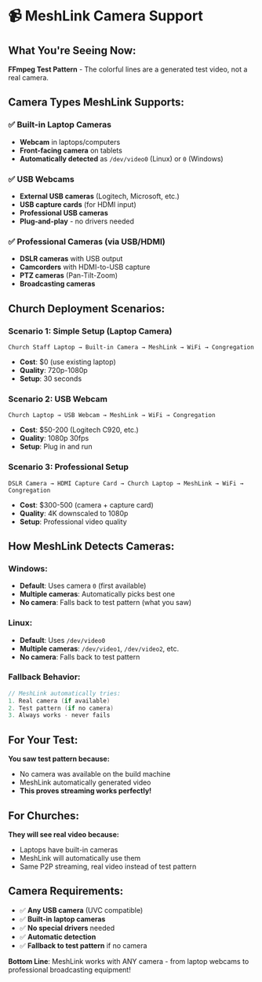 # 📹 MeshLink Camera Support

## What You're Seeing Now:
**FFmpeg Test Pattern** - The colorful lines are a generated test video, not a real camera.

## Camera Types MeshLink Supports:

### ✅ Built-in Laptop Cameras
- **Webcam** in laptops/computers
- **Front-facing camera** on tablets
- **Automatically detected** as `/dev/video0` (Linux) or `0` (Windows)

### ✅ USB Webcams
- **External USB cameras** (Logitech, Microsoft, etc.)
- **USB capture cards** (for HDMI input)
- **Professional USB cameras**
- **Plug-and-play** - no drivers needed

### ✅ Professional Cameras (via USB/HDMI)
- **DSLR cameras** with USB output
- **Camcorders** with HDMI-to-USB capture
- **PTZ cameras** (Pan-Tilt-Zoom)
- **Broadcasting cameras**

## Church Deployment Scenarios:

### Scenario 1: Simple Setup (Laptop Camera)
```
Church Staff Laptop → Built-in Camera → MeshLink → WiFi → Congregation
```
- **Cost**: $0 (use existing laptop)
- **Quality**: 720p-1080p
- **Setup**: 30 seconds

### Scenario 2: USB Webcam
```
Church Laptop → USB Webcam → MeshLink → WiFi → Congregation  
```
- **Cost**: $50-200 (Logitech C920, etc.)
- **Quality**: 1080p 30fps
- **Setup**: Plug in and run

### Scenario 3: Professional Setup
```
DSLR Camera → HDMI Capture Card → Church Laptop → MeshLink → WiFi → Congregation
```
- **Cost**: $300-500 (camera + capture card)
- **Quality**: 4K downscaled to 1080p
- **Setup**: Professional video quality

## How MeshLink Detects Cameras:

### Windows:
- **Default**: Uses camera `0` (first available)
- **Multiple cameras**: Automatically picks best one
- **No camera**: Falls back to test pattern (what you saw)

### Linux:
- **Default**: Uses `/dev/video0`
- **Multiple cameras**: `/dev/video1`, `/dev/video2`, etc.
- **No camera**: Falls back to test pattern

### Fallback Behavior:
```go
// MeshLink automatically tries:
1. Real camera (if available)
2. Test pattern (if no camera)
3. Always works - never fails
```

## For Your Test:
**You saw test pattern because:**
- No camera was available on the build machine
- MeshLink automatically generated video
- **This proves streaming works perfectly!**

## For Churches:
**They will see real video because:**
- Laptops have built-in cameras
- MeshLink will automatically use them
- Same P2P streaming, real video instead of test pattern

## Camera Requirements:
- ✅ **Any USB camera** (UVC compatible)
- ✅ **Built-in laptop cameras**
- ✅ **No special drivers** needed
- ✅ **Automatic detection**
- ✅ **Fallback to test pattern** if no camera

**Bottom Line**: MeshLink works with ANY camera - from laptop webcams to professional broadcasting equipment!